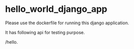 # hello_world_django_app

Please use the dockerfile for running this django application.

It has following api for testing purpose.

  <host>/hello.
